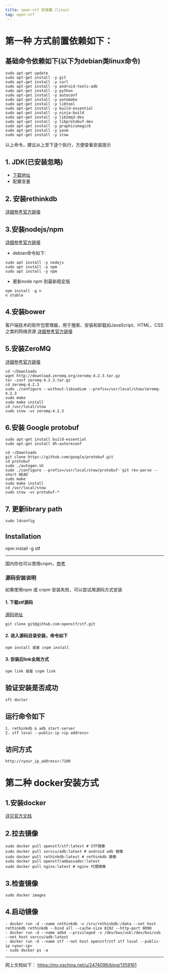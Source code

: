 ```yaml
---
title: open-stf 安装篇（linux）
tag: open-stf
---
```


# 第一种 方式前置依赖如下：

## 基础命令依赖如下(以下为debian类linux命令)
```
sudo apt-get update 
sudo apt-get install -y git
sudo apt-get install -y curl
sudo apt-get install -y android-tools-adb 
sudo apt-get install -y python 
sudo apt-get install -y autoconf 
sudo apt-get install -y automake 
sudo apt-get install -y libtool 
sudo apt-get install -y build-essential 
sudo apt-get install -y ninja-build 
sudo apt-get install -y libzmq3-dev 
sudo apt-get install -y libprotobuf-dev 
sudo apt-get install -y graphicsmagick 
sudo apt-get install -y yasm 
sudo apt-get install -y stow
```
以上命令，建议从上至下逐个执行，方便查看安装提示

## 1. JDK(已安装忽略)
- [下载地址](http://www.oracle.com/technetwork/cn/java/javase/downloads/jdk8-downloads-2133151-zhs.html)
- 配置变量

## 2. 安装rethinkdb
[详细参考官方链接](https://www.rethinkdb.com/docs/install/debian/)

## 3.安装nodejs/npm
[详细参考官方链接](https://docs.npmjs.com/getting-started/installing-node)
- debian命令如下:
```
sudo apt install -y nodejs
sudo apt install -y npm
sudo apt install -y npm
```
- 更新node npm 到最新稳定版
```
npm install -g n
n stable
```

## 4.安装bower
客户端技术的软件包管理器，用于搜索、安装和卸载如JavaScript、HTML、CSS之类的网络资源
[详细参考官方链接](https://bower.io/)

## 5.安装ZeroMQ
[详细参考官方链接](http://zeromq.org/intro:get-the-software)

```
cd ~/Downloads 
wget http://download.zeromq.org/zeromq-4.2.3.tar.gz 
tar -zxvf zeromq-4.2.3.tar.gz
cd zeromq-4.2.3
sudo ./configure --without-libsodium --prefix=/usr/local/stow/zeromq-4.2.3
sudo make
sudo make install
cd /usr/local/stow
sudo stow -vv zeromq-4.2.3
```

## 6.安装 Google protobuf
```
sudo apt-get install build-essential
sudo apt-get install dh-autoreconf

cd ~/Downloads
git clone https://github.com/google/protobuf.git
cd protobuf
sudo ./autogen.sh
sudo ./configure --prefix=/usr/local/stow/protobuf-`git rev-parse --short HEAD`
sudo make
sudo make install
cd /usr/local/stow
sudo stow -vv protobuf-*
```

## 7. 更新library path
```
sudo ldconfig
```

## Installation
npm install -g stf

_ _ _
国内你也可以使用cnpm，[参考](http://npm.taobao.org/)

### 源码安装说明
如果使用npm 或 cnpm 安装失败，可以尝试用源码方式安装
#### 1. 下载stf源码
[源码地址](git@github.com:openstf/stf.git)
```
git clone git@github.com:openstf/stf.git
```

#### 2. 进入源码目录安装，命令如下
```
npm install 或者 cnpm install
```
#### 3. 安装后link全局方式
```
npm link 或者 cnpm link
```

## 验证安装是否成功
```
sft doctor
```
## 运行命令如下
```
1. rethinkdb & adb start-server
2. stf local --public-ip <ip address>
```
## 访问方式
```
http://<your_ip_address>:7100
```


# 第二种 docker安装方式
## 1.安装docker
[详见官方文档](https://docs.docker.com/engine/installation/linux/docker-ce/debian/)
## 2.拉去镜像
```
sudo docker pull openstf/stf:latest # STF镜像
sudo docker pull sorccu/adb:latest # android adb 镜像
sudo docker pull rethinkdb:latest # rethinkdb 镜像
sudo docker pull openstf/ambassador:latest
sudo docker pull nginx:latest # nginx 代理镜像
```
## 3.检查镜像
```
sudo docker images
```

## 4.启动镜像
```
- docker run -d --name rethinkdb -v /srv/rethinkdb:/data --net host rethinkdb rethinkdb --bind all --cache-size 8192 --http-port 8090
- docker run -d --name adbd --privileged -v /dev/bus/usb:/dev/bus/usb --net host sorccu/adb:latest
- docker run -d --name stf --net host openstf/stf stf local --public-ip <your-ip>
- sudo docker ps -a
```


* * *
网上文档如下：
https://my.oschina.net/u/2474096/blog/1359161
